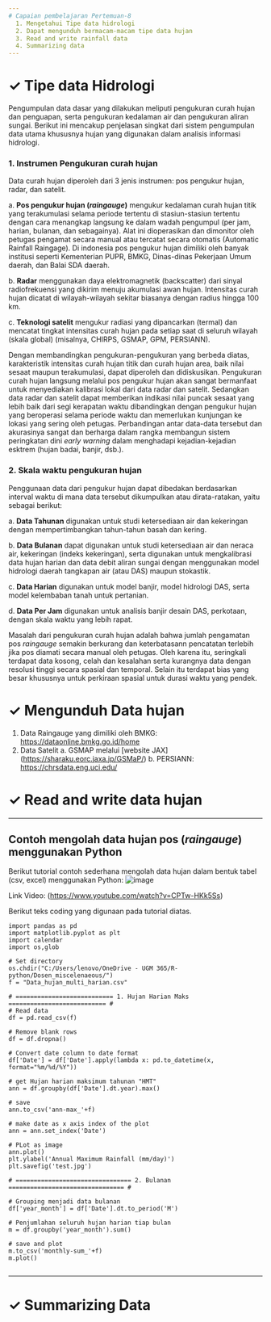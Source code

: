 ```yaml
---
# Capaian pembelajaran Pertemuan-8
  1. Mengetahui Tipe data hidrologi
  2. Dapat mengunduh bermacam-macam tipe data hujan
  3. Read and write rainfall data
  4. Summarizing data
---
```

<h1>&#x2713; Tipe data Hidrologi </h1>

Pengumpulan data dasar yang dilakukan meliputi pengukuran curah hujan dan penguapan, serta pengukuran kedalaman air dan pengukuran aliran sungai. Berikut ini mencakup penjelasan singkat dari sistem pengumpulan data utama khususnya hujan yang digunakan dalam analisis informasi hidrologi.

### 1. Instrumen Pengukuran curah hujan
Data curah hujan diperoleh dari 3 jenis instrumen: pos pengukur hujan, radar, dan satelit.

a. **Pos pengukur hujan (_raingauge_)** mengukur kedalaman curah hujan titik yang terakumulasi selama periode tertentu di stasiun-stasiun tertentu dengan cara menangkap langsung ke dalam wadah pengumpul (per jam, harian, bulanan, dan sebagainya). Alat ini dioperasikan dan dimonitor oleh petugas pengamat secara manual atau tercatat secara otomatis (Automatic Rainfall Raingage). Di indonesia pos pengukur hujan dimiliki oleh banyak institusi seperti Kementerian PUPR, BMKG, Dinas-dinas Pekerjaan Umum daerah, dan Balai SDA daerah.

b. **Radar** menggunakan daya elektromagnetik (backscatter) dari sinyal radiofrekuensi yang dikirim menuju akumulasi awan hujan. Intensitas curah hujan dicatat di wilayah-wilayah sekitar biasanya dengan radius hingga 100 km.

c. **Teknologi satelit** mengukur radiasi yang dipancarkan (termal) dan mencatat tingkat intensitas curah hujan pada setiap saat di seluruh wilayah (skala global) (misalnya, CHIRPS, GSMAP, GPM, PERSIANN).

Dengan membandingkan pengukuran-pengukuran yang berbeda diatas, karakteristik intensitas curah hujan titik dan curah hujan area, baik nilai sesaat maupun terakumulasi, dapat diperoleh dan didiskusikan. 
Pengukuran curah hujan langsung melalui pos pengukur hujan akan sangat bermanfaat untuk menyediakan kalibrasi lokal dari data radar dan satelit. Sedangkan data radar dan satelit dapat memberikan indikasi nilai puncak sesaat yang lebih baik dari segi kerapatan waktu dibandingkan dengan pengukur hujan yang beroperasi selama periode waktu dan memerlukan kunjungan ke lokasi yang sering oleh petugas. Perbandingan antar data-data tersebut dan akurasinya sangat dan berharga dalam rangka membangun sistem peringkatan dini  _early warning_ dalam menghadapi kejadian-kejadian esktrem (hujan badai, banjir, dsb.).

### 2. Skala waktu pengukuran hujan
Penggunaan data dari pengukur hujan dapat dibedakan berdasarkan interval waktu di mana data tersebut dikumpulkan atau dirata-ratakan, yaitu sebagai berikut:

a. **Data Tahunan** digunakan untuk studi ketersediaan air dan kekeringan dengan mempertimbangkan tahun-tahun basah dan kering.

b. **Data Bulanan** dapat digunakan untuk studi ketersediaan air dan neraca air, kekeringan (indeks kekeringan), serta digunakan untuk mengkalibrasi data hujan harian dan data debit aliran sungai dengan menggunakan model hidrologi daerah tangkapan air (atau DAS) maupun stokastik. 

c. **Data Harian** digunakan untuk model banjir, model hidrologi DAS, serta model kelembaban tanah untuk pertanian.

d. **Data Per Jam** digunakan untuk analisis banjir desain DAS, perkotaan, dengan skala waktu yang lebih rapat.


Masalah dari pengukuran curah hujan adalah bahwa jumlah pengamatan pos _raingauge_ semakin berkurang dan keterbatasann pencatatan terlebih jika pos diamati secara manual oleh petugas. Oleh karena itu, seringkali terdapat data kosong, celah dan kesalahan serta kurangnya data dengan resolusi tinggi secara spasial dan temporal. Selain itu terdapat bias yang besar khususnya untuk perkiraan spasial untuk durasi waktu yang pendek.

<h1>&#x2713; Mengunduh Data hujan </h1>

1. Data Raingauge yang dimiliki oleh BMKG: https://dataonline.bmkg.go.id/home
2. Data Satelit
   a. GSMAP melalui [website JAX] (https://sharaku.eorc.jaxa.jp/GSMaP/)
   b. PERSIANN: https://chrsdata.eng.uci.edu/

<h1>&#10003; Read and write data hujan </h1>

---
Contoh mengolah data hujan pos (_raingauge_) menggunakan Python
---

Berikut tutorial contoh sederhana mengolah data hujan dalam bentuk tabel (csv, excel) menggunakan Python:
![image](https://github.com/vempi/course-python-programming/assets/34568583/0da47cd9-a2c0-4a00-a8ef-e1ab089b3afc)

Link Video: (https://www.youtube.com/watch?v=CPTw-HKk5Ss)

Berikut teks coding yang digunaan pada tutorial diatas.

```{python}
import pandas as pd
import matplotlib.pyplot as plt
import calendar
import os,glob

# Set directory
os.chdir("C:/Users/lenovo/OneDrive - UGM 365/R-python/Dosen_miscelenaeous/")
f = "Data_hujan_multi_harian.csv"

# =========================== 1. Hujan Harian Maks =========================== #
# Read data
df = pd.read_csv(f)

# Remove blank rows
df = df.dropna()

# Convert date column to date format 
df['Date'] = df['Date'].apply(lambda x: pd.to_datetime(x, format="%m/%d/%Y"))

# get Hujan harian maksimum tahunan "HMT"
ann = df.groupby(df['Date'].dt.year).max()

# save
ann.to_csv('ann-max_'+f)

# make date as x axis index of the plot
ann = ann.set_index('Date')

# PLot as image
ann.plot()
plt.ylabel('Annual Maximum Rainfall (mm/day)')
plt.savefig('test.jpg')

# ================================ 2. Bulanan ================================ #

# Grouping menjadi data bulanan
df['year_month'] = df['Date'].dt.to_period('M')

# Penjumlahan seluruh hujan harian tiap bulan
m = df.groupby('year_month').sum()

# save and plot
m.to_csv('monthly-sum_'+f)
m.plot()


```
---
<h1>&#10003; Summarizing Data </h1>
